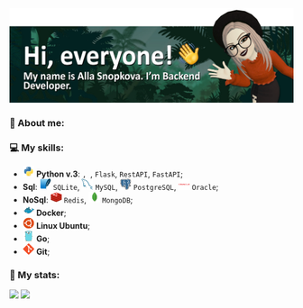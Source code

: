 ![My banner](./img/my_banner.png)

### 👩 About me:

### 💻 My skills: 
- <img src="https://github.com/devicons/devicon/blob/master/icons/python/python-original.svg" title="Python"  alt="Python" width="20" height="20"/>  **Python v.3**: ``, ``, `Flask`, `RestAPI`, `FastAPI`;
- **Sql**: <img src="https://github.com/devicons/devicon/blob/master/icons/sqlite/sqlite-original.svg" title="SQLite"  alt="SQLite" width="20" height="20"/> `SQLite`, <img src="https://github.com/devicons/devicon/blob/master/icons/mysql/mysql-original.svg" title="MySQL"  alt="MySQL" width="20" height="20"/> `MySQL`, <img src="https://github.com/devicons/devicon/blob/master/icons/postgresql/postgresql-original.svg" title="PostgreSQL"  alt="PostgreSQL" width="20" height="20"/> `PostgreSQL`, <img src="https://github.com/devicons/devicon/blob/master/icons/oracle/oracle-original.svg" title="Oracle"  alt="Oracle" width="20" height="20"/> `Oracle`;
- **NoSql**: <img src="https://github.com/devicons/devicon/blob/master/icons/redis/redis-original.svg" title="Redis"  alt="Redis" width="20" height="20"/> `Redis`,  <img src="https://github.com/devicons/devicon/blob/master/icons/mongodb/mongodb-original.svg" title="MongoDB"  alt="MongoDB" width="20" height="20"/> `MongoDB`;
- <img src="https://github.com/devicons/devicon/blob/master/icons/docker/docker-original.svg" title="Docker"  alt="Docker" width="20" height="20"/>  **Docker**;
- <img src="https://github.com/devicons/devicon/blob/master/icons/ubuntu/ubuntu-plain.svg" title="Ubuntu"  alt="Ubuntu" width="20" height="20"/> **Linux Ubuntu**;
- <img src="https://github.com/devicons/devicon/blob/master/icons/go/go-original.svg" title="Go"  alt="Go" width="20" height="20"/> **Go**;
- <img src="https://github.com/devicons/devicon/blob/master/icons/git/git-original.svg" title="Git"  alt="Git" width="20" height="20"/> **Git**;

### 📝 My stats:
![](https://github-profile-summary-cards.vercel.app/api/cards/repos-per-language?username=BeautifulDirt&theme=solarized_dark) ![](https://github-profile-summary-cards.vercel.app/api/cards/stats?username=BeautifulDirt&theme=solarized_dark)
